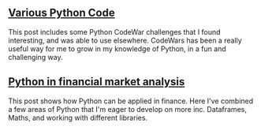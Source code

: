 ## [Various Python Code](https://kasimakhtar.github.io/kasimakhtar/python-series.html)
This post includes some Python CodeWar challenges that I found interesting, and was able to use elsewhere. CodeWars has been a really useful way for me to grow in my knowledge of Python, in a fun and challenging way.

## [Python in financial market analysis](https://kasimakhtar.github.io/kasimakhtar/fintech_python.html)
This post shows how Python can be applied in finance. Here I've combined a few areas of Python that I'm eager to develop on more inc. Dataframes, Maths, and working with different libraries.

